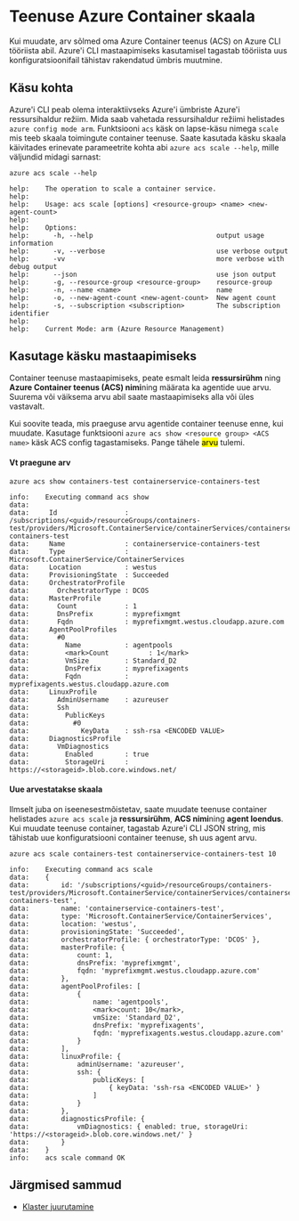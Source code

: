 <properties
   pageTitle="Azure'i CLI klaster ACS mastaapimiseks | Microsoft Azure'i"
   description="Kuidas mastaapimiseks klaster Azure'i teenus Azure'i CLI abil."
   services="container-service"
   documentationCenter=""
   authors="Thraka"
   manager="timlt"
   editor=""
   tags="acs, azure-container-service"
   keywords="Keskmise suurusega, ümbriste, mikro-teenuste Mesos, Azure"/>

<tags
   ms.service="container-service"
   ms.devlang="na"
   ms.topic="article"
   ms.tgt_pltfrm="na"
   ms.workload="na"
   ms.date="10/03/2016"
   ms.author="timlt"/>

# <a name="scale-an-azure-container-service"></a>Teenuse Azure Container skaala

Kui muudate, arv sõlmed oma Azure Container teenus (ACS) on Azure CLI tööriista abil. Azure'i CLI mastaapimiseks kasutamisel tagastab tööriista uus konfiguratsioonifail tähistav rakendatud ümbris muutmine.

## <a name="about-the-command"></a>Käsu kohta

Azure'i CLI peab olema interaktiivseks Azure'i ümbriste Azure'i ressursihaldur režiim. Mida saab vahetada ressursihaldur režiimi helistades `azure config mode arm`. Funktsiooni `acs` käsk on lapse-käsu nimega `scale` mis teeb skaala toimingute container teenuse. Saate kasutada käsku skaala käivitades erinevate parameetrite kohta abi `azure acs scale --help`, mille väljundid midagi sarnast:

```azurecli
azure acs scale --help

help:    The operation to scale a container service.
help:
help:    Usage: acs scale [options] <resource-group> <name> <new-agent-count>
help:
help:    Options:
help:      -h, --help                               output usage information
help:      -v, --verbose                            use verbose output
help:      -vv                                      more verbose with debug output
help:      --json                                   use json output
help:      -g, --resource-group <resource-group>    resource-group
help:      -n, --name <name>                        name
help:      -o, --new-agent-count <new-agent-count>  New agent count
help:      -s, --subscription <subscription>        The subscription identifier
help:
help:    Current Mode: arm (Azure Resource Management)
```

## <a name="use-the-command-to-scale"></a>Kasutage käsku mastaapimiseks

Container teenuse mastaapimiseks, peate esmalt leida **ressursirühm** ning **Azure Container teenus (ACS) nimi**ning määrata ka agentide uue arvu. Suurema või väiksema arvu abil saate mastaapimiseks alla või üles vastavalt.

Kui soovite teada, mis praeguse arvu agentide container teenuse enne, kui muudate. Kasutage funktsiooni `azure acs show <resource group> <ACS name>` käsk ACS config tagastamiseks. Pange tähele <mark>arvu</mark> tulemi.

#### <a name="see-current-count"></a>Vt praegune arv

```azurecli
azure acs show containers-test containerservice-containers-test

info:    Executing command acs show
data:
data:     Id                 : /subscriptions/<guid>/resourceGroups/containers-test/providers/Microsoft.ContainerService/containerServices/containerservice-containers-test
data:     Name               : containerservice-containers-test
data:     Type               : Microsoft.ContainerService/ContainerServices
data:     Location           : westus
data:     ProvisioningState  : Succeeded
data:     OrchestratorProfile
data:       OrchestratorType : DCOS
data:     MasterProfile
data:       Count            : 1
data:       DnsPrefix        : myprefixmgmt
data:       Fqdn             : myprefixmgmt.westus.cloudapp.azure.com
data:     AgentPoolProfiles
data:       #0
data:         Name           : agentpools
data:         <mark>Count          : 1</mark>
data:         VmSize         : Standard_D2
data:         DnsPrefix      : myprefixagents
data:         Fqdn           : myprefixagents.westus.cloudapp.azure.com
data:     LinuxProfile
data:       AdminUsername    : azureuser
data:       Ssh
data:         PublicKeys
data:           #0
data:             KeyData    : ssh-rsa <ENCODED VALUE>
data:     DiagnosticsProfile
data:       VmDiagnostics
data:         Enabled        : true
data:         StorageUri     : https://<storageid>.blob.core.windows.net/
```  

#### <a name="scale-to-new-count"></a>Uue arvestatakse skaala

Ilmselt juba on iseenesestmõistetav, saate muudate teenuse container helistades `azure acs scale` ja **ressursirühm**, **ACS nimi**ning **agent loendus**. Kui muudate teenuse container, tagastab Azure'i CLI JSON string, mis tähistab uue konfiguratsiooni container teenuse, sh uus agent arvu.

```azurecli
azure acs scale containers-test containerservice-containers-test 10

info:    Executing command acs scale
data:    {
data:        id: '/subscriptions/<guid>/resourceGroups/containers-test/providers/Microsoft.ContainerService/containerServices/containerservice-containers-test',
data:        name: 'containerservice-containers-test',
data:        type: 'Microsoft.ContainerService/ContainerServices',
data:        location: 'westus',
data:        provisioningState: 'Succeeded',
data:        orchestratorProfile: { orchestratorType: 'DCOS' },
data:        masterProfile: {
data:            count: 1,
data:            dnsPrefix: 'myprefixmgmt',
data:            fqdn: 'myprefixmgmt.westus.cloudapp.azure.com'
data:        },
data:        agentPoolProfiles: [
data:            {
data:                name: 'agentpools',
data:                <mark>count: 10</mark>,
data:                vmSize: 'Standard_D2',
data:                dnsPrefix: 'myprefixagents',
data:                fqdn: 'myprefixagents.westus.cloudapp.azure.com'
data:            }
data:        ],
data:        linuxProfile: {
data:            adminUsername: 'azureuser',
data:            ssh: {
data:                publicKeys: [
data:                    { keyData: 'ssh-rsa <ENCODED VALUE>' }
data:                ]
data:            }
data:        },
data:        diagnosticsProfile: {
data:            vmDiagnostics: { enabled: true, storageUri: 'https://<storageid>.blob.core.windows.net/' }
data:        }
data:    }
info:    acs scale command OK
``` 

## <a name="next-steps"></a>Järgmised sammud

- [Klaster juurutamine](container-service-deployment.md)